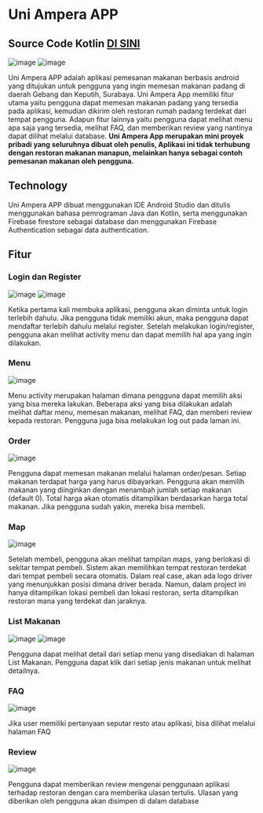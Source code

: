 # Uni Ampera APP

## Source Code Kotlin [DI SINI](https://github.com/titian-pamungkas-a/uniapp_kotlin)


![image](https://user-images.githubusercontent.com/77373958/215311850-b4cc5f0a-dd22-4038-a18d-66156fa00cae.png)
![image](https://user-images.githubusercontent.com/77373958/215311857-b27df8dc-b671-446e-b3f8-5a0bfab1b869.png)



Uni Ampera APP adalah aplikasi pemesanan makanan berbasis android yang ditujukan untuk pengguna yang ingin memesan makanan padang di daerah Gebang dan Keputih, Surabaya. Uni Ampera App memiliki fitur utama yaitu pengguna dapat memesan makanan padang yang tersedia pada aplikasi, kemudian dikirim oleh restoran rumah padang terdekat dari tempat pengguna. Adapun fitur lainnya yaitu pengguna dapat melihat menu apa saja yang tersedia, melihat FAQ, dan memberikan review yang nantinya dapat dilihat melalui database. **Uni Ampera App merupakan mini proyek pribadi yang seluruhnya dibuat oleh penulis, Aplikasi ini tidak terhubung dengan restoran makanan manapun, melainkan hanya sebagai contoh pemesanan makanan oleh pengguna.**

## Technology

Uni Ampera APP dibuat menggunakan IDE Android Studio dan ditulis menggunakan bahasa pemrograman Java dan Kotlin, serta menggunakan Firebase firestore sebagai database dan menggunakan Firebase Authentication sebagai data authentication.

## Fitur

### Login dan Register


![image](https://user-images.githubusercontent.com/77373958/215311651-21620a57-a4cd-4c5c-a34b-0eee7d4479c1.png)
![image](https://user-images.githubusercontent.com/77373958/215311657-c57b3a0c-ae8f-473e-a6bc-64e25788e95e.png)



Ketika pertama kali membuka aplikasi, pengguna akan diminta untuk login terlebih dahulu. Jika pengguna tidak memiliki akun, maka pengguna dapat mendaftar terlebih dahulu melalui register. Setelah melakukan login/register, pengguna akan melihat activity menu dan dapat memilih hal apa yang ingin dilakukan.

### Menu


![image](https://user-images.githubusercontent.com/77373958/215311666-dd196840-0480-42fd-9edf-20240ee37cd3.png)



Menu activity merupakan halaman dimana pengguna dapat memilih aksi yang bisa mereka lakukan. Beberapa aksi yang bisa dilakukan adalah melihat daftar menu, memesan makanan, melihat FAQ, dan memberi review kepada restoran. Pengguna juga bisa melakukan log out pada laman ini.

### Order


![image](https://user-images.githubusercontent.com/77373958/215311680-269a713b-7196-414f-8741-e15adc2ba5ef.png)



Pengguna dapat memesan makanan melalui halaman order/pesan. Setiap makanan terdapat harga yang harus dibayarkan. Pengguna akan memilih makanan yang diinginkan dengan menambah jumlah setiap makanan (default 0). Total harga akan otomatis ditampilkan berdasarkan harga total makanan. Jika pengguna sudah yakin, mereka bisa membeli.

### Map


![image](https://user-images.githubusercontent.com/77373958/215311694-97efca61-bd77-4bdb-babd-4c64d736b66a.png)



Setelah membeli, pengguna akan melihat tampilan maps, yang berlokasi di sekitar tempat pembeli. Sistem akan memilihkan tempat restoran terdekat dari tempat pembeli secara otomatis. Dalam real case, akan ada logo driver yang menunjukkan posisi dimana driver berada. Namun, dalam project ini hanya ditampilkan lokasi pembeli dan lokasi restoran, serta ditampilkan restoran mana yang terdekat dan jaraknya.

### List Makanan


![image](https://user-images.githubusercontent.com/77373958/215311712-b5379f40-81fc-4c29-8988-896194ba7eab.png)
![image](https://user-images.githubusercontent.com/77373958/215311701-6cbf0f33-9ba4-4c4a-bba8-aad74d335d6f.png)



Pengguna dapat melihat detail dari setiap menu yang disediakan di halaman List Makanan. Pengguna dapat klik dari setiap jenis makanan untuk melihat detailnya.

### FAQ


![image](https://user-images.githubusercontent.com/77373958/215311684-760b9f82-2777-4198-9e28-f142843ca78e.png)



Jika user memiliki pertanyaan seputar resto atau aplikasi, bisa dilihat melalui halaman FAQ

### Review


![image](https://user-images.githubusercontent.com/77373958/215311721-6b188661-13b5-48bc-9f1b-8d72f3f6e0f6.png)



Pengguna dapat memberikan review mengenai penggunaan aplikasi terhadap restoran dengan cara memberika ulasan tertulis. Ulasan yang diberikan oleh pengguna akan disimpen di dalam database
